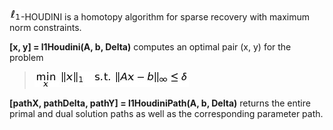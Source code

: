 ![l_1](https://github.com/chrbraue/l1Houdini/blob/master/images/ell_1.jpg)-HOUDINI is a homotopy algorithm for sparse recovery with maximum norm constraints.


**[x, y] = l1Houdini(A, b, Delta)** computes an optimal pair (x, y) for the problem


> ![p_delta](https://github.com/chrbraue/l1Houdini/blob/master/images/p_delta.jpg)


**[pathX, pathDelta, pathY] = l1HoudiniPath(A, b, Delta)** returns the entire primal and dual solution paths as well as the corresponding parameter path.